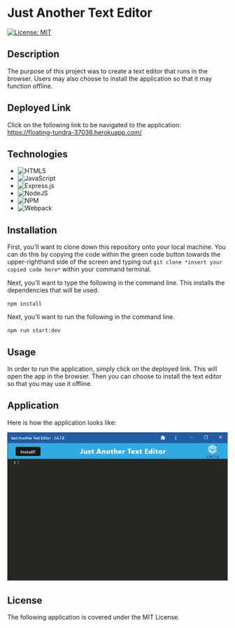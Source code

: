# Just Another Text Editor

[![License: MIT](https://img.shields.io/badge/License-MIT-green.svg)](https://opensource.org/licenses/MIT)

## **Description**
The purpose of this project was to create a text editor that runs in the browser. Users may also choose to install the application so that it may function offline.

## **Deployed Link**
Click on the following link to be navigated to the application: https://floating-tundra-37036.herokuapp.com/

## **Technologies**

* ![HTML5](https://img.shields.io/badge/html5-%23E34F26.svg?style=for-the-badge&logo=html5&logoColor=white)
* ![JavaScript](https://img.shields.io/badge/javascript-%23323330.svg?style=for-the-badge&logo=javascript&logoColor=%23F7DF1E)
* ![Express.js](https://img.shields.io/badge/express.js-%23404d59.svg?style=for-the-badge&logo=express&logoColor=%2361DAFB)
* ![NodeJS](https://img.shields.io/badge/node.js-6DA55F?style=for-the-badge&logo=node.js&logoColor=white)
* ![NPM](https://img.shields.io/badge/NPM-%23000000.svg?style=for-the-badge&logo=npm&logoColor=white)
* ![Webpack](https://img.shields.io/badge/webpack-%238DD6F9.svg?style=for-the-badge&logo=webpack&logoColor=black)

## **Installation**
First, you'll want to clone down this repository onto your local machine. You can do this by copying the code within the green code button towards the upper-righthand side of the screen and typing out `git clone *insert your copied code here*` within your command terminal.

Next, you'll want to type the following in the command line. This installs the dependencies that will be used. 
```
npm install
```

Next, you'll want to run the following in the command line.
```
npm run start:dev
```

## **Usage**
In order to run the application, simply click on the deployed link. This will open the app in the browser. Then you can choose to install the text editor so that you may use it offline. 

## **Application**
Here is how the application looks like:

![screenshot](./assets/Capture.PNG)

## **License**
The following application is covered under the MIT License.